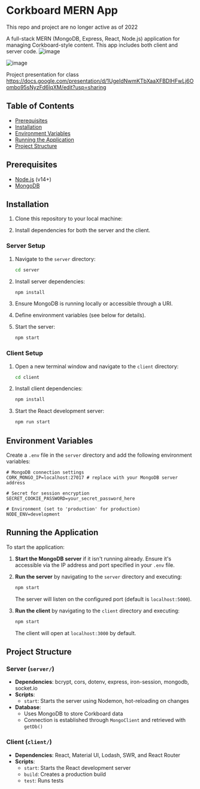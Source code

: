 

# Corkboard MERN App

This repo and project are no longer active as of 2022

A full-stack MERN (MongoDB, Express, React, Node.js) application for managing Corkboard-style content. This app includes both client and server code.
![image](https://github.com/user-attachments/assets/6739139d-8e93-4a3f-b1da-5740a046991f)

![image](https://github.com/user-attachments/assets/dbfeed9b-e004-421f-9606-d9acbefb20c0)

Project presentation for class https://docs.google.com/presentation/d/1UgeIdNwmKTbXaaXFBDlHFwLj6Oombo95sNyzFd6lqXM/edit?usp=sharing

## Table of Contents

- [Prerequisites](#prerequisites)
- [Installation](#installation)
- [Environment Variables](#environment-variables)
- [Running the Application](#running-the-application)
- [Project Structure](#project-structure)

## Prerequisites

- [Node.js](https://nodejs.org/en/download/) (v14+)
- [MongoDB](https://www.mongodb.com/try/download/community)

## Installation

1. Clone this repository to your local machine:



2. Install dependencies for both the server and the client.

### Server Setup

1. Navigate to the `server` directory:

   ```bash
   cd server
   ```

2. Install server dependencies:

   ```bash
   npm install
   ```

3. Ensure MongoDB is running locally or accessible through a URI.

4. Define environment variables (see below for details).

5. Start the server:

   ```bash
   npm start
   ```

### Client Setup

1. Open a new terminal window and navigate to the `client` directory:

   ```bash
   cd client
   ```

2. Install client dependencies:

   ```bash
   npm install
   ```

3. Start the React development server:

   ```bash
   npm run start
   ```

## Environment Variables

Create a `.env` file in the `server` directory and add the following environment variables:

```plaintext
# MongoDB connection settings
CORK_MONGO_IP=localhost:27017 # replace with your MongoDB server address

# Secret for session encryption
SECRET_COOKIE_PASSWORD=your_secret_password_here

# Environment (set to 'production' for production)
NODE_ENV=development
```

## Running the Application

To start the application:

1. **Start the MongoDB server** if it isn't running already. Ensure it's accessible via the IP address and port specified in your `.env` file.
2. **Run the server** by navigating to the `server` directory and executing:

   ```bash
   npm start
   ```

   The server will listen on the configured port (default is `localhost:5000`).

3. **Run the client** by navigating to the `client` directory and executing:

   ```bash
   npm start
   ```

   The client will open at `localhost:3000` by default.

## Project Structure

### Server (`server/`)

- **Dependencies**: bcrypt, cors, dotenv, express, iron-session, mongodb, socket.io
- **Scripts**:
  - `start`: Starts the server using Nodemon, hot-reloading on changes
- **Database**:
  - Uses MongoDB to store Corkboard data
  - Connection is established through `MongoClient` and retrieved with `getDb()`

### Client (`client/`)

- **Dependencies**: React, Material UI, Lodash, SWR, and React Router
- **Scripts**:
  - `start`: Starts the React development server
  - `build`: Creates a production build
  - `test`: Runs tests
